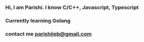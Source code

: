 ### Hi, I am Parishi. I know C/C++, Javascript, Typescript
### Currently learning Golang
### contact me parishiieb@gmail.com

